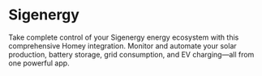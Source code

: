 # Sigenergy

Take complete control of your Sigenergy energy ecosystem with this comprehensive Homey integration. Monitor and automate your solar production, battery storage, grid consumption, and EV charging—all from one powerful app.